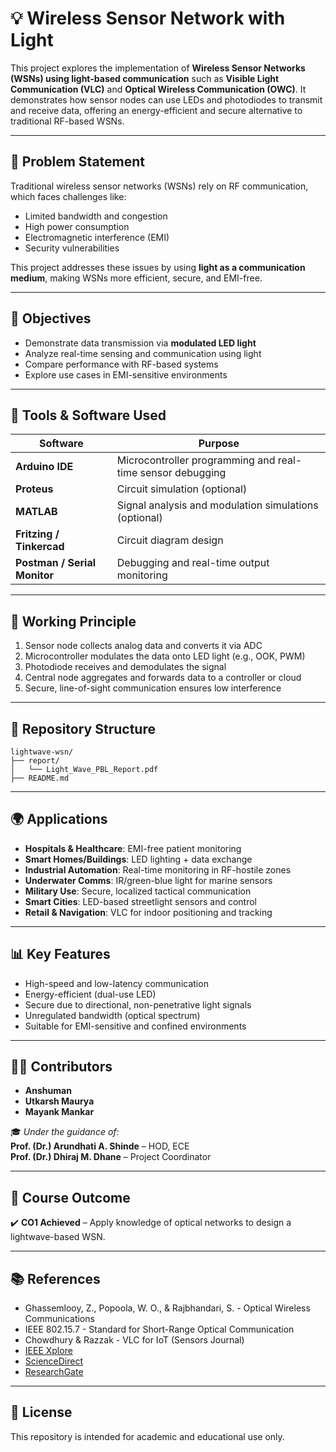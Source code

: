 # 💡 Wireless Sensor Network with Light

This project explores the implementation of **Wireless Sensor Networks (WSNs) using light-based communication** such as **Visible Light Communication (VLC)** and **Optical Wireless Communication (OWC)**. It demonstrates how sensor nodes can use LEDs and photodiodes to transmit and receive data, offering an energy-efficient and secure alternative to traditional RF-based WSNs.

---

## 🧠 Problem Statement

Traditional wireless sensor networks (WSNs) rely on RF communication, which faces challenges like:
- Limited bandwidth and congestion
- High power consumption
- Electromagnetic interference (EMI)
- Security vulnerabilities

This project addresses these issues by using **light as a communication medium**, making WSNs more efficient, secure, and EMI-free.

---

## 🚀 Objectives

- Demonstrate data transmission via **modulated LED light**
- Analyze real-time sensing and communication using light
- Compare performance with RF-based systems
- Explore use cases in EMI-sensitive environments

---

## 🔧 Tools & Software Used

| Software | Purpose |
|----------|---------|
| **Arduino IDE** | Microcontroller programming and real-time sensor debugging |
| **Proteus** | Circuit simulation (optional) |
| **MATLAB** | Signal analysis and modulation simulations (optional) |
| **Fritzing / Tinkercad** | Circuit diagram design |
| **Postman / Serial Monitor** | Debugging and real-time output monitoring |

---

## 🧩 Working Principle

1. Sensor node collects analog data and converts it via ADC
2. Microcontroller modulates the data onto LED light (e.g., OOK, PWM)
3. Photodiode receives and demodulates the signal
4. Central node aggregates and forwards data to a controller or cloud
5. Secure, line-of-sight communication ensures low interference

---

## 📁 Repository Structure

```
lightwave-wsn/
├── report/
│   └── Light_Wave_PBL_Report.pdf
├── README.md
```

---

## 🌍 Applications

- **Hospitals & Healthcare**: EMI-free patient monitoring
- **Smart Homes/Buildings**: LED lighting + data exchange
- **Industrial Automation**: Real-time monitoring in RF-hostile zones
- **Underwater Comms**: IR/green-blue light for marine sensors
- **Military Use**: Secure, localized tactical communication
- **Smart Cities**: LED-based streetlight sensors and control
- **Retail & Navigation**: VLC for indoor positioning and tracking

---

## 📊 Key Features

- High-speed and low-latency communication
- Energy-efficient (dual-use LED)
- Secure due to directional, non-penetrative light signals
- Unregulated bandwidth (optical spectrum)
- Suitable for EMI-sensitive and confined environments

---

## 👨‍💻 Contributors

- **Anshuman**
- **Utkarsh Maurya**
- **Mayank Mankar**

🎓 *Under the guidance of:*  
**Prof. (Dr.) Arundhati A. Shinde** – HOD, ECE  
**Prof. (Dr.) Dhiraj M. Dhane** – Project Coordinator

---

## 🎯 Course Outcome

✔️ **CO1 Achieved** – Apply knowledge of optical networks to design a lightwave-based WSN.

---

## 📚 References

- Ghassemlooy, Z., Popoola, W. O., & Rajbhandari, S. - Optical Wireless Communications
- IEEE 802.15.7 - Standard for Short-Range Optical Communication
- Chowdhury & Razzak - VLC for IoT (Sensors Journal)
- [IEEE Xplore](https://ieeexplore.ieee.org/)
- [ScienceDirect](https://www.sciencedirect.com/)
- [ResearchGate](https://www.researchgate.net/)

---

## 📜 License

This repository is intended for academic and educational use only.
